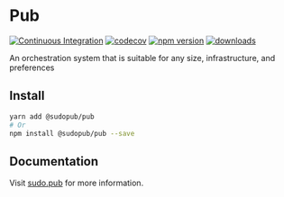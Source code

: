 # Pub

[![Continuous Integration](https://github.com/SudoPub/Pub/actions/workflows/ci.yml/badge.svg)](https://github.com/SudoPub/Pub/actions/workflows/ci.yml)
[![codecov](https://codecov.io/gh/SudoPub/Pub/branch/main/graph/badge.svg)](https://codecov.io/gh/SudoPub/Pub)
[![npm version](https://badge.fury.io/js/%40sudopub%2Fpub.svg)](https://badge.fury.io/js/%40sudopub%2Fpub)
[![downloads](https://img.shields.io/npm/dm/@sudopub/pub.svg)](https://www.npmjs.com/package/@sudopub/pub)

An orchestration system that is suitable for any size, infrastructure, and preferences

## Install

```sh
yarn add @sudopub/pub
# Or
npm install @sudopub/pub --save
```

## Documentation

Visit [sudo.pub](https://sudo.pub/) for more information.
